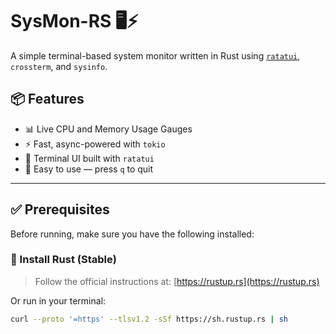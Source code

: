 # SysMon-RS 🖥️⚡

A simple terminal-based system monitor written in Rust using [`ratatui`](https://crates.io/crates/ratatui), `crossterm`, and `sysinfo`.

## 📦 Features

- 📊 Live CPU and Memory Usage Gauges
- ⚡ Fast, async-powered with `tokio`
- 🎨 Terminal UI built with `ratatui`
- 🧼 Easy to use — press `q` to quit

---

## ✅ Prerequisites

Before running, make sure you have the following installed:

### 🔧 Install Rust (Stable)
> Follow the official instructions at: [https://rustup.rs](https://rustup.rs)

Or run in your terminal:

```bash
curl --proto '=https' --tlsv1.2 -sSf https://sh.rustup.rs | sh
